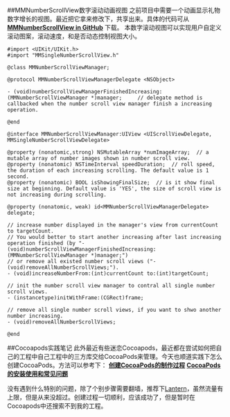 ##MMNumberScrollView数字滚动动画视图
之前项目中需要一个动画显示礼物数字增长的视图。最近把它拿来修改下，共享出来。具体的代码可从 **[MMNumberScrollView in GitHub](https://github.com/michaelin1208/MMNumberScrollView)** 下载。
本数字滚动视图可以实现用户自定义滚动图案，滚动速度，和是否动态控制视图大小。
```
#import <UIKit/UIKit.h>
#import "MMSingleNumberScrollView.h"

@class MMNumberScrollViewManager;

@protocol MMNumberScrollViewManagerDelegate <NSObject>

- (void)numberScrollViewManagerFinishedIncreasing:(MMNumberScrollViewManager *)manager;     // delegate method is callbacked when the number scroll view manager finish a increasing operation.

@end

@interface MMNumberScrollViewManager:UIView <UIScrollViewDelegate, MMSingleNumberScrollViewDelegate>

@property (nonatomic,strong) NSMutableArray *numImageArray;  // a mutable array of number images shown in number scroll view.
@property (nonatomic) NSTimeInterval speedDuration;  // roll speed, the duration of each increasing scrolling. The default value is 1 second.
@property (nonatomic) BOOL isShowingFinalSize;  // is it show final size at beginning. Default value is 'YES', the size of scroll view is not increasing during scrolling.

@property (nonatomic, weak) id<MMNumberScrollViewManagerDelegate> delegate;

// increase number displayed in the manager's view from currentCount to targetCount.
// You would better to start another increasing after last increasing operation finished (by "- (void)numberScrollViewManagerFinishedIncreasing:(MMNumberScrollViewManager *)manager;")
// or remove all existed number scroll views ("- (void)removeAllNumberScrollViews;").
- (void)increaseNumberFrom:(int)currentCount to:(int)targetCount;

// init the number scroll view manager to contral all single number scroll views.
- (instancetype)initWithFrame:(CGRect)frame;

// remove all single number scroll views, if you want to shwo another number increasing.
- (void)removeAllNumberScrollViews;

@end
```

##Cocoapods实践笔记
此外最近有些迷恋Cocoapods，最近都在尝试如何把自己的工程中自己工程中的三方库交给CocoaPods来管理。今天也顺道实践下怎么创建CocoaPods。方法可以参考下：
**[创建CocoaPods的制作过程](http://www.jianshu.com/p/98407f0c175b)**
**[CocoaPods的安装使用和常见问题](http://www.jianshu.com/p/6e5c0f78200a)**

没有遇到什么特别的问题，除了个别步骤需要翻墙，推荐下[Lantern](https://github.com/getlantern/lantern)，虽然流量有上限，但是从来没超过。创建过程一切顺利，应该成功了，但是暂时在Cocoapods中还搜索不到我的工程。
